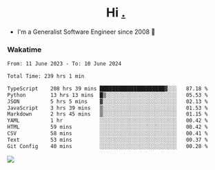 <h1 align="center">Hi <a href="https://www.hackerrank.com/erasmosaraujo">.</a></h1>
 
- I'm a Generalist Software Engineer  since 2008 🚀
<!--  
<p align="left">
  <a href="https://github.com/erasmosoares/github-readme-stats">
    <img
      align="center"
      src="https://github-readme-stats.vercel.app/api/top-langs/?username=erasmosoares&theme=radical&layout=compact"
    />
  </a>
  <a href="https://github.com/erasmosoares/github-readme-stats">
    [![Harlok's WakaTime stats](https://github-readme-stats.vercel.app/api/wakatime?username=ffflabs)](https://github.com/anuraghazra/github-readme-stats)
  </a>
</p>

<!--
 ### Repo 
 
<p align="left">
 <a href="https://github.com/erasmosoares/github-readme-stats">
    <img
      align="center"
      height="165"
      src="https://github-readme-stats.vercel.app/api/pin?username=erasmosoares&repo=sample-node&title_color=fff&icon_color=f9f9f9&text_color=9f9f9f&bg_color=151515"
    />
  </a>
  <a href="https://github.com/erasmosoares/github-readme-stats">
    <img
      align="center"
      height="165"
      src="https://github-readme-stats.vercel.app/api/pin?username=erasmosoares&repo=sample-node&title_color=fff&icon_color=f9f9f9&text_color=9f9f9f&bg_color=151515"
    />
  </a>
</p>
-->

 ### Wakatime 

<!--START_SECTION:waka-->

```txt
From: 11 June 2023 - To: 10 June 2024

Total Time: 239 hrs 1 min

TypeScript    208 hrs 39 mins █████████████████████▓░░░   87.18 %
Python        13 hrs 13 mins  █▒░░░░░░░░░░░░░░░░░░░░░░░   05.53 %
JSON          5 hrs 5 mins    ▓░░░░░░░░░░░░░░░░░░░░░░░░   02.13 %
JavaScript    3 hrs 39 mins   ▒░░░░░░░░░░░░░░░░░░░░░░░░   01.53 %
Markdown      2 hrs 45 mins   ▒░░░░░░░░░░░░░░░░░░░░░░░░   01.15 %
YAML          1 hr            ░░░░░░░░░░░░░░░░░░░░░░░░░   00.42 %
HTML          59 mins         ░░░░░░░░░░░░░░░░░░░░░░░░░   00.42 %
CSV           58 mins         ░░░░░░░░░░░░░░░░░░░░░░░░░   00.41 %
Text          53 mins         ░░░░░░░░░░░░░░░░░░░░░░░░░   00.37 %
Git Config    40 mins         ░░░░░░░░░░░░░░░░░░░░░░░░░   00.28 %
```

<!--END_SECTION:waka-->

![](https://komarev.com/ghpvc/?username=erasmosoares&color=brightgreen)

